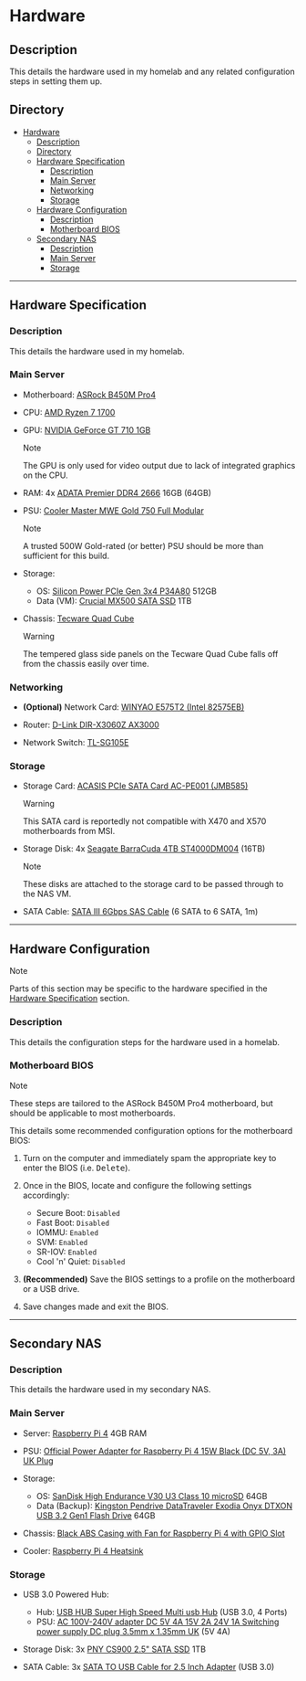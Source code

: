 # Hardware

## Description

This details the hardware used in my homelab and any related configuration steps in setting them up.

## Directory

- [Hardware](#hardware)
  - [Description](#description)
  - [Directory](#directory)
  - [Hardware Specification](#hardware-specification)
    - [Description](#description-1)
    - [Main Server](#main-server)
    - [Networking](#networking)
    - [Storage](#storage)
  - [Hardware Configuration](#hardware-configuration)
    - [Description](#description-2)
    - [Motherboard BIOS](#motherboard-bios)
  - [Secondary NAS](#secondary-nas)
    - [Description](#description-3)
    - [Main Server](#main-server-1)
    - [Storage](#storage-1)

---

## Hardware Specification

### Description

This details the hardware used in my homelab.

### Main Server

- Motherboard: [ASRock B450M Pro4](https://www.asrock.com/mb/AMD/B450M%20Pro4/index.asp)

- CPU: [AMD Ryzen 7 1700](https://www.amd.com/en/support/cpu/amd-ryzen-processors/amd-ryzen-7-desktop-processors/amd-ryzen-7-1700)

- GPU: [NVIDIA GeForce GT 710 1GB](https://www.techpowerup.com/gpu-specs/geforce-gt-710.c1990)

  > [!NOTE]  
  > The GPU is only used for video output due to lack of integrated graphics on the CPU.

- RAM: 4x [ADATA Premier DDR4 2666](https://www.adata.com/en/specification/483) 16GB (64GB)

- PSU: [Cooler Master MWE Gold 750 Full Modular](https://www.coolermaster.com/catalog/power-supplies/mwe-series/mwe-gold-750-full-modular)

  > [!NOTE]  
  > A trusted 500W Gold-rated (or better) PSU should be more than sufficient for this build.

- Storage:

  - OS: [Silicon Power PCIe Gen 3x4 P34A80](https://www.silicon-power.com/web/us/product-P34A80) 512GB
  - Data (VM): [Crucial MX500 SATA SSD](https://www.crucial.com/products/ssd/crucial-mx500-ssd) 1TB

- Chassis: [Tecware Quad Cube](https://www.tecware.co/quad)

  > [!WARNING]  
  > The tempered glass side panels on the Tecware Quad Cube falls off from the chassis easily over time.

### Networking

- **(Optional)** Network Card: [WINYAO E575T2 (Intel 82575EB)](https://www.winyao.com/a/product_center/network_card__wangka/RJ45/2020/0420/114.html)

- Router: [D-Link DIR-X3060Z AX3000](https://www.dlink.com.my/product/ax3000-mesh-gigabit-wireless-router)

- Network Switch: [TL-SG105E](https://www.tp-link.com/my/business-networking/easy-smart-switch/tl-sg105e)

### Storage

- Storage Card: [ACASIS PCIe SATA Card AC-PE001 (JMB585)](https://shopee.com.my/acasisofficialshop.os/10403688152)

  > [!WARNING]  
  > This SATA card is reportedly not compatible with X470 and X570 motherboards from MSI.

- Storage Disk: 4x [Seagate BarraCuda 4TB ST4000DM004](https://www.seagate.com/as/en/products/hard-drives/barracuda-hard-drive) (16TB)

  > [!NOTE]  
  > These disks are attached to the storage card to be passed through to the NAS VM.

- SATA Cable: [SATA III 6Gbps SAS Cable](https://shopee.com.my/countless.my/22518192840) (6 SATA to 6 SATA, 1m)

---

## Hardware Configuration

> [!NOTE]  
> Parts of this section may be specific to the hardware specified in the [Hardware Specification](#hardware-specification) section.

### Description

This details the configuration steps for the hardware used in a homelab.

### Motherboard BIOS

> [!NOTE]  
> These steps are tailored to the ASRock B450M Pro4 motherboard, but should be applicable to most motherboards.

This details some recommended configuration options for the motherboard BIOS:

1. Turn on the computer and immediately spam the appropriate key to enter the BIOS (i.e. <kbd>Delete</kbd>).

2. Once in the BIOS, locate and configure the following settings accordingly:

   - Secure Boot: `Disabled`
   - Fast Boot: `Disabled`
   - IOMMU: `Enabled`
   - SVM: `Enabled`
   - SR-IOV: `Enabled`
   - Cool 'n' Quiet: `Disabled`

3. **(Recommended)** Save the BIOS settings to a profile on the motherboard or a USB drive.

4. Save changes made and exit the BIOS.

---

## Secondary NAS

### Description

This details the hardware used in my secondary NAS.

### Main Server

- Server: [Raspberry Pi 4](https://www.raspberrypi.com/products/raspberry-pi-4-model-b) 4GB RAM

- PSU: [Official Power Adapter for Raspberry Pi 4 15W Black (DC 5V, 3A) UK Plug](https://shopee.com.my/autobotic/8383451404)

- Storage:

  - OS: [SanDisk High Endurance V30 U3 Class 10 microSD](https://shopee.com.my/all_it.os/2495770926) 64GB
  - Data (Backup): [Kingston Pendrive DataTraveler Exodia Onyx DTXON USB 3.2 Gen1 Flash Drive](https://shopee.com.my/all_it.os/7948053622) 64GB

- Chassis: [Black ABS Casing with Fan for Raspberry Pi 4 with GPIO Slot](https://shopee.com.my/autobotic/5036358937)

- Cooler: [Raspberry Pi 4 Heatsink](https://shopee.com.my/autobotic/2734588353)

### Storage

- USB 3.0 Powered Hub:

  - Hub: [USB HUB Super High Speed Multi usb Hub](https://shopee.com.my/widetalent/7939944334) (USB 3.0, 4 Ports)
  - PSU: [AC 100V-240V adapter DC 5V 4A 15V 2A 24V 1A Switching power supply DC plug 3.5mm x 1.35mm UK](https://shopee.com.my/wuzhihui2019.my/13537804309) (5V 4A)

- Storage Disk: 3x [PNY CS900 2.5" SATA SSD](https://shopee.com.my/brightstarcomputer/20244351359) 1TB

- SATA Cable: 3x [SATA TO USB Cable for 2.5 Inch Adapter](https://shopee.com.my/lumpsumstore/5767654064) (USB 3.0)

